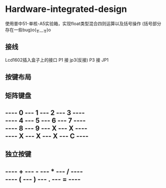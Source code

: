 # Hardware-integrated-design
使用普中51-单核-A5实验箱，实现float类型混合四则运算以及括号操作 (括号部分存在一些bug)o(╥﹏╥)o
## 接线
Lcd1602插入盒子上的接口
P1 接 jp3(反接)
P3 接 JP1
## 按键布局
矩阵键盘
-----------------------------  
---- 0 --- 1 --- 2 --- 3 ----  
---- 4 --- 5 --- 6 --- 7 ----  
---- 8 --- 9 --- X --- X ----  
---- X --- X --- X --- C ----  
-----------------------------  
独立按键
-----------------------------  
---- + --- - --- * --- / ----  
---- ( --- ) --- . --- = ----  
-----------------------------  
